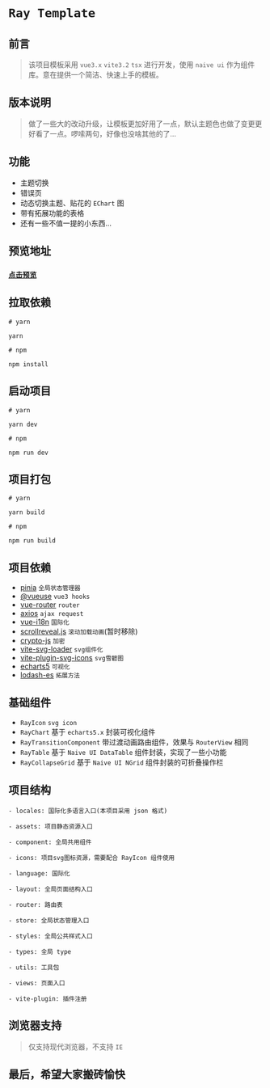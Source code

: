 # `Ray Template`

## 前言

> 该项目模板采用 `vue3.x` `vite3.2` `tsx` 进行开发，使用 `naive ui` 作为组件库。意在提供一个简洁、快速上手的模板。

## 版本说明

> 做了一些大的改动升级，让模板更加好用了一点，默认主题色也做了变更更好看了一点。啰嗦两句，好像也没啥其他的了...

## 功能

- 主题切换
- 错误页
- 动态切换主题、贴花的 `EChart` 图
- 带有拓展功能的表格
- 还有一些不值一提的小东西...

## 预览地址

[**<h3>`点击预览`</h3>**](https://xiaodaigua-ray.github.io/#/)

## 拉取依赖

```
# yarn

yarn
```

```
# npm

npm install
```

## 启动项目

```
# yarn

yarn dev
```

```
# npm

npm run dev
```

## 项目打包

```
# yarn

yarn build
```

```
# npm

npm run build
```

## 项目依赖

- [pinia](https://pinia.vuejs.org/) `全局状态管理器`
- [@vueuse](https://vueuse.org/) `vue3 hooks`
- [vue-router](https://router.vuejs.org/zh/) `router`
- [axios](http://axios-js.com/zh-cn/docs/index.html) `ajax request`
- [vue-i18n](https://kazupon.github.io/vue-i18n/zh/introduction.html) `国际化`
- [scrollreveal.js](https://scrollrevealjs.org/) `滚动加载动画`(暂时移除)
- [crypto-js](https://github.com/brix/crypto-js) `加密`
- [vite-svg-loader](https://github.com/jpkleemans/vite-svg-loader) `svg组件化`
- [vite-plugin-svg-icons](https://github.com/vbenjs/vite-plugin-svg-icons/blob/main/README.zh_CN.md) `svg雪碧图`
- [echarts5](https://echarts.apache.org/examples/zh/index.html#chart-type-line) `可视化`
- [lodash-es](https://www.lodashjs.com/) `拓展方法`

## 基础组件

- `RayIcon` `svg icon`
- `RayChart` 基于 `echarts5.x` 封装可视化组件
- `RayTransitionComponent` 带过渡动画路由组件，效果与 `RouterView` 相同
- `RayTable` 基于 `Naive UI DataTable` 组件封装，实现了一些小功能
- `RayCollapseGrid` 基于 `Naive UI NGrid` 组件封装的可折叠操作栏

## 项目结构

```
- locales: 国际化多语言入口(本项目采用 json 格式)

- assets: 项目静态资源入口

- component: 全局共用组件

- icons: 项目svg图标资源，需要配合 RayIcon 组件使用

- language: 国际化

- layout: 全局页面结构入口

- router: 路由表

- store: 全局状态管理入口

- styles: 全局公共样式入口

- types: 全局 type

- utils: 工具包

- views: 页面入口

- vite-plugin: 插件注册
```

## 浏览器支持

> 仅支持现代浏览器，不支持 `IE`

## 最后，希望大家搬砖愉快
